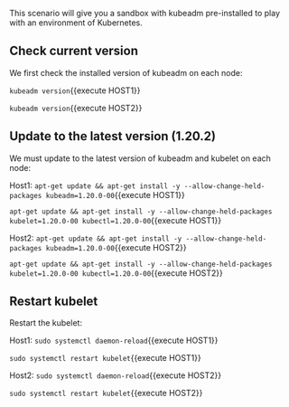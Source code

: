 This scenario will give you a sandbox with kubeadm pre-installed to play
with an environment of Kubernetes.


## Check current version
We first check the installed version of kubeadm on each node:

`kubeadm version`{{execute HOST1}}

`kubeadm version`{{execute HOST2}}


## Update to the latest version (1.20.2)
We must update to the latest version of kubeadm and kubelet on each node:

Host1:
`apt-get update && apt-get install -y --allow-change-held-packages kubeadm=1.20.0-00`{{execute HOST1}}

`apt-get update && apt-get install -y --allow-change-held-packages kubelet=1.20.0-00 kubectl=1.20.0-00`{{execute HOST1}}

Host2:
`apt-get update && apt-get install -y --allow-change-held-packages kubeadm=1.20.0-00`{{execute HOST2}}

`apt-get update && apt-get install -y --allow-change-held-packages kubelet=1.20.0-00 kubectl=1.20.0-00`{{execute HOST2}}

## Restart kubelet
Restart the kubelet:

Host1:
`sudo systemctl daemon-reload`{{execute HOST1}}

`sudo systemctl restart kubelet`{{execute HOST1}}

Host2:
`sudo systemctl daemon-reload`{{execute HOST2}}

`sudo systemctl restart kubelet`{{execute HOST2}}
